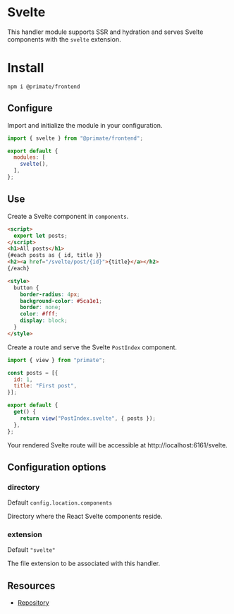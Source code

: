 # Svelte

This handler module supports SSR and hydration and serves Svelte components
with the `svelte` extension.

# Install

`npm i @primate/frontend`

## Configure

Import and initialize the module in your configuration.

```js caption=primate.config.js
import { svelte } from "@primate/frontend";

export default {
  modules: [
    svelte(),
  ],
};
```

## Use

Create a Svelte component in `components`.

```html caption=components/PostIndex.svelte
<script>
  export let posts;
</script>
<h1>All posts</h1>
{#each posts as { id, title }}
<h2><a href="/svelte/post/{id}">{title}</a></h2>
{/each}

<style>
  button {
    border-radius: 4px;
    background-color: #5ca1e1;
    border: none;
    color: #fff;
    display: block;
  }
</style>
```

Create a route and serve the Svelte `PostIndex` component.

```js caption=routes/svelte.js
import { view } from "primate";

const posts = [{
  id: 1,
  title: "First post",
}];

export default {
  get() {
    return view("PostIndex.svelte", { posts });
  },
};
```

Your rendered Svelte route will be accessible at http://localhost:6161/svelte.

## Configuration options

### directory

Default `config.location.components`

Directory where the React Svelte components reside.

### extension

Default `"svelte"`

The file extension to be associated with this handler.

## Resources

* [Repository][repo]

[repo]: https://github.com/primatejs/primate/tree/master/packages/frontend

